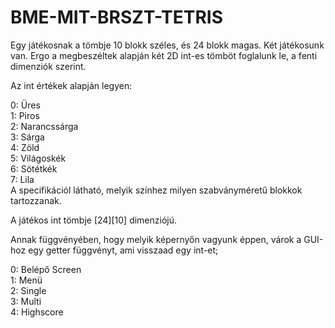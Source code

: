 # BME-MIT-BRSZT-TETRIS


Egy játékosnak a tömbje 10 blokk széles, és 24 blokk magas. Két játékosunk van.
Ergo a megbeszéltek alapján két 2D int-es tömböt foglalunk le, a fenti dimenziók szerint.

Az int értékek alapján legyen:

  0: Üres  
  1: Piros  
  2: Narancssárga  
  3: Sárga  
  4: Zöld  
  5: Világoskék  
  6: Sötétkék  
  7: Lila  
A specifikációl látható, melyik színhez milyen szabványméretű blokkok tartozzanak.

A játékos int tömbje [24][10] dimenziójú.

Annak függvényében, hogy melyik képernyőn vagyunk éppen, várok a GUI-hoz egy getter függvényt, ami visszaad egy int-et;
  
  0: Belépő Screen  
  1: Menü  
  2: Single  
  3: Multi  
  4: Highscore  
  
